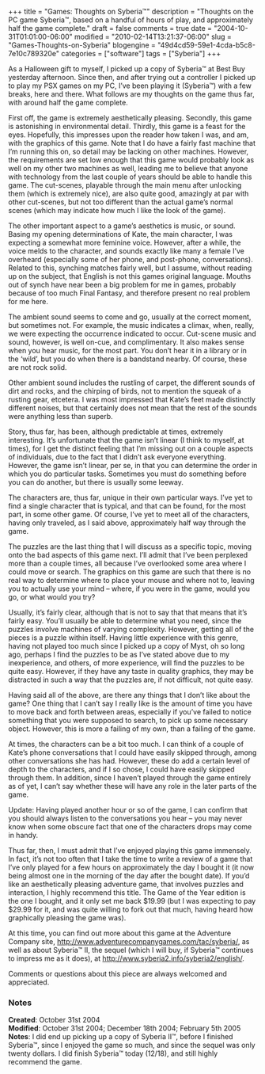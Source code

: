+++
title = "Games: Thoughts on Syberia™"
description = "Thoughts on the PC game Syberia&trade;, based on a handful of hours of play, and approximately half the game complete."
draft = false
comments = true
date = "2004-10-31T01:01:00-06:00"
modified = "2010-02-14T13:21:37-06:00"
slug = "Games-Thoughts-on-Syberia"
blogengine = "49d4cd59-59e1-4cda-b5c8-7e10c789320e"
categories = ["software"]
tags = ["Syberia"]
+++

<p>As a Halloween gift to myself, I picked up a copy of Syberia&trade; at Best Buy yesterday afternoon. Since then, and after trying out a controller I picked up to play my PSX games on my PC, I&rsquo;ve been playing it (Syberia&trade;) with a few breaks, here and there. What follows are my thoughts on the game thus far, with around half the game complete.</p>
<p>First off, the game is extremely aesthetically pleasing. Secondly, this game is astonishing in environmental detail. Thirdly, this game is a feast for the eyes. Hopefully, this impresses upon the reader how taken I was, and am, with the graphics of this game. Note that I do have a fairly fast machine that I&rsquo;m running this on, so detail may be lacking on other machines. However, the requirements are set low enough that this game would probably look as well on my other two machines as well, leading me to believe that anyone with technology from the last couple of years should be able to handle this game. The cut-scenes, playable through the main menu after unlocking them (which is extremely nice), are also quite good, amazingly at par with other cut-scenes, but not too different than the actual game&rsquo;s normal scenes (which may indicate how much I like the look of the game).</p>
<p>The other important aspect to a game&rsquo;s aesthetics is music, or sound. Basing my opening determinations of Kate, the main character, I was expecting a somewhat more feminine voice. However, after a while, the voice melds to the character, and sounds exactly like many a female I&rsquo;ve overheard (especially some of her phone, and post-phone, conversations). Related to this, synching matches fairly well, but I assume, without reading up on the subject, that English is not this games original language. Mouths out of synch have near been a big problem for me in games, probably because of too much Final Fantasy, and therefore present no real problem for me here.</p>
<p>The ambient sound seems to come and go, usually at the correct moment, but sometimes not. For example, the music indicates a climax, when, really, we were expecting the occurrence indicated to occur. Cut-scene music and sound, however, is well on-cue, and complimentary. It also makes sense when you hear music, for the most part. You don&rsquo;t hear it in a library or in the &lsquo;wild&rsquo;, but you do when there is a bandstand nearby. Of course, these are not rock solid.</p>
<p>Other ambient sound includes the rustling of carpet, the different sounds of dirt and rocks, and the chirping of birds, not to mention the squeak of a rusting gear, etcetera. I was most impressed that Kate&rsquo;s feet made distinctly different noises, but that certainly does not mean that the rest of the sounds were anything less than superb.</p>
<p>Story, thus far, has been, although predictable at times, extremely interesting. It&rsquo;s unfortunate that the game isn&rsquo;t linear (I think to myself, at times), for I get the distinct feeling that I&rsquo;m missing out on a couple aspects of individuals, due to the fact that I didn&rsquo;t ask everyone everything. However, the game isn&rsquo;t linear, per se, in that you can determine the order in which you do particular tasks. Sometimes you must do something before you can do another, but there is usually some leeway.</p>
<p>The characters are, thus far, unique in their own particular ways. I&rsquo;ve yet to find a single character that is typical, and that can be found, for the most part, in some other game. Of course, I&rsquo;ve yet to meet all of the characters, having only traveled, as I said above, approximately half way through the game.</p>
<p>The puzzles are the last thing that I will discuss as a specific topic, moving onto the bad aspects of this game next. I&rsquo;ll admit that I&rsquo;ve been perplexed more than a couple times, all because I&rsquo;ve overlooked some area where I could move or search. The graphics on this game are such that there is no real way to determine where to place your mouse and where not to, leaving you to actually use your mind &ndash; where, if you were in the game, would you go, or what would you try?</p>
<p>Usually, it&rsquo;s fairly clear, although that is not to say that that means that it&rsquo;s fairly easy. You&rsquo;ll usually be able to determine what you need, since the puzzles involve machines of varying complexity. However, getting all of the pieces is a puzzle within itself. Having little experience with this genre, having not played too much since I picked up a copy of Myst, oh so long ago, perhaps I find the puzzles to be as I&rsquo;ve stated above due to my inexperience, and others, of more experience, will find the puzzles to be quite easy. However, if they have any taste in quality graphics, they may be distracted in such a way that the puzzles are, if not difficult, not quite easy.</p>
<p>Having said all of the above, are there any things that I don&rsquo;t like about the game? One thing that I can&rsquo;t say I really like is the amount of time you have to move back and forth between areas, especially if you&rsquo;ve failed to notice something that you were supposed to search, to pick up some necessary object. However, this is more a failing of my own, than a failing of the game.</p>
<p>At times, the characters can be a bit too much. I can think of a couple of Kate&rsquo;s phone conversations that I could have easily skipped through, among other conversations she has had. However, these do add a certain level of depth to the characters, and if I so chose, I could have easily skipped through them. In addition, since I haven&rsquo;t played through the game entirely as of yet, I can&rsquo;t say whether these will have any role in the later parts of the game.</p>
<p>Update: Having played another hour or so of the game, I can confirm that you should always listen to the conversations you hear &ndash; you may never know when some obscure fact that one of the characters drops may come in handy.</p>
<p>Thus far, then, I must admit that I&rsquo;ve enjoyed playing this game immensely. In fact, it&rsquo;s not too often that I take the time to write a review of a game that I&rsquo;ve only played for a few hours on approximately the day I bought it (it now being almost one in the morning of the day after the bought date). If you&rsquo;d like an aesthetically pleasing adventure game, that involves puzzles and interaction, I highly recommend this title. The Game of the Year edition is the one I bought, and it only set me back $19.99 (but I was expecting to pay $29.99 for it, and was quite willing to fork out that much, having heard how graphically pleasing the game was).</p>
<p>At this time, you can find out more about this game at the Adventure Company site, <a rel="external" href="http://www.adventurecompanygames.com/tac/syberia/">http://www.adventurecompanygames.com/tac/syberia/</a>, as well as about Syberia&trade; II, the sequel (which I will buy, if Syberia&trade; continues to impress me as it does), at <a rel="external" href="http://www.syberia2.info/syberia2/english/">http://www.syberia2.info/syberia2/english/</a>.</p>
<p>Comments or questions about this piece are always welcomed and appreciated.</p>
<h3>Notes</h3>
<p><strong>Created</strong>: October 31st 2004<br /><strong>Modified</strong>: October 31st 2004; December 18th 2004; February 5th 2005<br /><strong>Notes</strong>: I did end up picking up a copy of Syberia II&trade;, before I finished Syberia&trade;, since I enjoyed the game so much, and since the sequel was only twenty dollars. I did finish Syberia&trade; today (12/18), and still highly recommend the game.</p>
